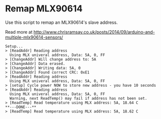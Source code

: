 Remap MLX90614
==============

Use this script to remap an MLX90614's slave address.

Read more at http://www.chrisramsay.co.uk/posts/2014/09/arduino-and-multiple-mlx90614-sensors/

```
Setup...
> [ReadAddr] Reading address
  Using MLX univeral address, Data: 5A, 0, FF
> [ChangeAddr] Will change address to: 5A
> [ChangeAddr] Data erased.
> [ChangeAddr] Writing data: 5A, 0
> [ChangeAddr] Found correct CRC: 0xE1
> [ReadAddr] Reading address
  Using MLX univeral address, Data: 5A, 0, FF
> [setup] Cycle power NOW to store new address - you have 10 seconds
> [ReadAddr] Reading address
  Using MLX univeral address, Data: 5A, 0, FF
  Warning, next ReadTemp() may fail if address has not been set.
> [ReadTemp] Read temperature using MLX address: 5A, 18.64 C
**---DONE---**
> [ReadTemp] Read temperature using MLX address: 5A, 18.62 C

```
